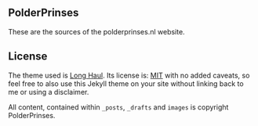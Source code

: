 ## PolderPrinses
These are the sources of the polderprinses.nl website.

## License

The theme used is [Long Haul](http://brianmaierjr.com/long-haul). Its license is: [MIT](LICENSE) with no added caveats, so feel free to also use this Jekyll theme on your site without linking back to me or using a disclaimer.

All content, contained within `_posts`, `_drafts` and `images` is copyright PolderPrinses.
